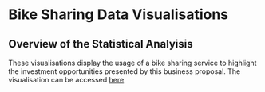 # Bike Sharing Data Visualisations
## Overview of the Statistical Analyisis 
These visualisations display the usage of a bike sharing service to highlight the investment opportunities presented by this business proposal. The visualisation can be accessed [here](https://public.tableau.com/app/profile/theodore.ofner/viz/challengebook/BreakdownofUsageData?publish=yes)